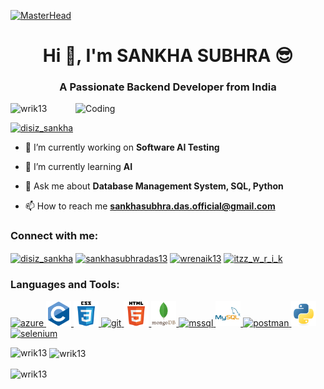 [![MasterHead](https://raw.githubusercontent.com/sagar-viradiya/sagar-viradiya/master/resources/banner.png)](https://rishavchanda.io)
<h1 align="center">Hi 👋, I'm SANKHA SUBHRA 😎</h1>
<h3 align="center">A Passionate Backend Developer from India</h3>
<img align="right" alt="Coding" width="400" src="https://cdn.dribbble.com/users/1162077/screenshots/3848914/programmer.gif">

<p align="left"> <img src="https://komarev.com/ghpvc/?username=wrik13&label=Profile%20views&color=0e75b6&style=flat" alt="wrik13" /> </p>


<p align="left"> <a href="https://twitter.com/disiz_sankha" target="blank"><img src="https://img.shields.io/twitter/follow/disiz_sankha?logo=twitter&style=for-the-badge" alt="disiz_sankha" /></a> </p>

- 🔭 I’m currently working on **Software AI Testing**

- 🌱 I’m currently learning **AI**

- 💬 Ask me about **Database Management System, SQL, Python**

- 📫 How to reach me **sankhasubhra.das.official@gmail.com**

<h3 align="left">Connect with me:</h3>
<p align="left">
<a href="https://twitter.com/disiz_sankha" target="blank"><img align="center" src="https://raw.githubusercontent.com/rahuldkjain/github-profile-readme-generator/master/src/images/icons/Social/twitter.svg" alt="disiz_sankha" height="30" width="40" /></a>
<a href="https://linkedin.com/in/sankhasubhradas13" target="blank"><img align="center" src="https://raw.githubusercontent.com/rahuldkjain/github-profile-readme-generator/master/src/images/icons/Social/linked-in-alt.svg" alt="sankhasubhradas13" height="30" width="40" /></a>
<a href="https://fb.com/wrenaik13" target="blank"><img align="center" src="https://raw.githubusercontent.com/rahuldkjain/github-profile-readme-generator/master/src/images/icons/Social/facebook.svg" alt="wrenaik13" height="30" width="40" /></a>
<a href="https://instagram.com/itzz_w_r_i_k" target="blank"><img align="center" src="https://raw.githubusercontent.com/rahuldkjain/github-profile-readme-generator/master/src/images/icons/Social/instagram.svg" alt="itzz_w_r_i_k" height="30" width="40" /></a>
</p>

<h3 align="left">Languages and Tools:</h3>
<p align="left"> <a href="https://azure.microsoft.com/en-in/" target="_blank" rel="noreferrer"> <img src="https://www.vectorlogo.zone/logos/microsoft_azure/microsoft_azure-icon.svg" alt="azure" width="40" height="40"/> </a> <a href="https://www.cprogramming.com/" target="_blank" rel="noreferrer"> <img src="https://raw.githubusercontent.com/devicons/devicon/master/icons/c/c-original.svg" alt="c" width="40" height="40"/> </a> <a href="https://www.w3schools.com/css/" target="_blank" rel="noreferrer"> <img src="https://raw.githubusercontent.com/devicons/devicon/master/icons/css3/css3-original-wordmark.svg" alt="css3" width="40" height="40"/> </a> <a href="https://git-scm.com/" target="_blank" rel="noreferrer"> <img src="https://www.vectorlogo.zone/logos/git-scm/git-scm-icon.svg" alt="git" width="40" height="40"/> </a> <a href="https://www.w3.org/html/" target="_blank" rel="noreferrer"> <img src="https://raw.githubusercontent.com/devicons/devicon/master/icons/html5/html5-original-wordmark.svg" alt="html5" width="40" height="40"/> </a> <a href="https://www.mongodb.com/" target="_blank" rel="noreferrer"> <img src="https://raw.githubusercontent.com/devicons/devicon/master/icons/mongodb/mongodb-original-wordmark.svg" alt="mongodb" width="40" height="40"/> </a> <a href="https://www.microsoft.com/en-us/sql-server" target="_blank" rel="noreferrer"> <img src="https://www.svgrepo.com/show/303229/microsoft-sql-server-logo.svg" alt="mssql" width="40" height="40"/> </a> <a href="https://www.mysql.com/" target="_blank" rel="noreferrer"> <img src="https://raw.githubusercontent.com/devicons/devicon/master/icons/mysql/mysql-original-wordmark.svg" alt="mysql" width="40" height="40"/> </a> <a href="https://postman.com" target="_blank" rel="noreferrer"> <img src="https://www.vectorlogo.zone/logos/getpostman/getpostman-icon.svg" alt="postman" width="40" height="40"/> </a> <a href="https://www.python.org" target="_blank" rel="noreferrer"> <img src="https://raw.githubusercontent.com/devicons/devicon/master/icons/python/python-original.svg" alt="python" width="40" height="40"/> </a> <a href="https://www.selenium.dev" target="_blank" rel="noreferrer"> <img src="https://raw.githubusercontent.com/detain/svg-logos/780f25886640cef088af994181646db2f6b1a3f8/svg/selenium-logo.svg" alt="selenium" width="40" height="40"/> </a> </p>

<p><img align="left" src="https://github-readme-stats.vercel.app/api/top-langs?username=wrik13&show_icons=true&locale=en&layout=compact" alt="wrik13" /></p>

<p>&nbsp;<img align="center" src="https://github-readme-stats.vercel.app/api?username=wrik13&show_icons=true&locale=en" alt="wrik13" /></p>

<p><img align="center" src="https://github-readme-streak-stats.herokuapp.com/?user=wrik13&" alt="wrik13" /></p>
